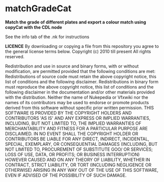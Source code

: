 # matchGradeCat

**Match the grade of different plates and export a colour match using copyCat with the CDL node**

See the info tab of the .nk for instructions

**LICENCE**
By downloading or copying a file from this repository you agree to the general license terms below. Copyright (c) 2010 till present All rights reserved.

Redistribution and use in source and binary forms, with or without modification, are permitted provided that the following conditions are met: Redistributions of source code must retain the above copyright notice, this list of conditions and the following disclaimer. Redistributions in binary form must reproduce the above copyright notice, this list of conditions and the following disclaimer in the documentation and/or other materials provided with the distribution. Neither the name of Nukepedia or Vfxwiki nor the names of its contributors may be used to endorse or promote products derived from this software without specific prior written permission. THIS SOFTWARE IS PROVIDED BY THE COPYRIGHT HOLDERS AND CONTRIBUTORS 'AS IS' AND ANY EXPRESS OR IMPLIED WARRANTIES, INCLUDING, BUT NOT LIMITED TO, THE IMPLIED WARRANTIES OF MERCHANTABILITY AND FITNESS FOR A PARTICULAR PURPOSE ARE DISCLAIMED. IN NO EVENT SHALL THE COPYRIGHT HOLDER OR CONTRIBUTORS BE LIABLE FOR ANY DIRECT, INDIRECT, INCIDENTAL, SPECIAL, EXEMPLARY, OR CONSEQUENTIAL DAMAGES (INCLUDING, BUT NOT LIMITED TO, PROCUREMENT OF SUBSTITUTE GOO/ OR SERVICES; LOSS OF USE, DATA, OR PROFITS; OR BUSINESS INTERRUPTION) HOWEVER CAUSED AND ON ANY THEORY OF LIABILITY, WHETHER IN CONTRACT, STRICT LIABILITY, OR TORT (INCLUDING NEGLIGENCE OR OTHERWISE) ARISING IN ANY WAY OUT OF THE USE OF THIS SOFTWARE, EVEN IF ADVISED OF THE POSSIBILITY OF SUCH DAMAGE.
